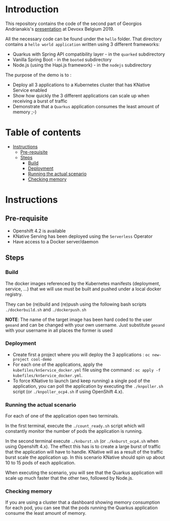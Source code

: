 # Introduction

This repository contains the code of the second part of Georgios Andrianakis's [presentation](https://www.youtube.com/watch?v=9wJm8g83vqA&t=2678s) at Devoxx Belgium 2019.

All the necessary code can be found under the `hello` folder. That directory contains a `hello world application` written using 3 different frameworks: 
* Quarkus with Spring API compatibility layer - in the `quarked` subdirectory
* Vanilla Spring Boot  - in the `booted` subdirectory
* Node.js (using the Hapi.js framework) - in the `nodejs` subdirectory  

The purpose of the demo is to :
- Deploy all 3 applications to a Kubernetes cluster that has KNative Service enabled
- Show how quickly the 3 different applications can scale up when receiving a burst of traffic
- Demonstrate that a `Quarkus` application consumes the least amount of memory ;-)

# Table of contents

  * [Instructions](#instructions)
     * [Pre-requisite](#pre-requisite)
     * [Steps](#steps)
        * [Build](#build)
        * [Deployment](#deployment)
        * [Running the actual scenario](#running-the-actual-scenario)
        * [Checking memory](#checking-memory)

# Instructions

## Pre-requisite

- Openshift 4.2 is available
- KNative Serving has been deployed using the `Serverless` Operator
- Have access to a Docker server/daemon

## Steps

### Build 

The docker images referenced by the Kubernetes manifests (deployment, service, ...) that we will use
must be built and pushed under a local docker registry.

They can be (re)build and (re)push using the following bash scripts `./dockerbuild.sh` and `./dockerpush.sh`

**NOTE**: The name of the target image has been hard coded to the user `geoand` and can be changed with your own username. Just substitute `geoand` with your username in all places the former is used

### Deployment

- Create first a project where you will deploy the 3 applications : `oc new-project cool-demo`
- For each one of the applications, apply the `kubefiles/knService_docker.yml` file using the command : `oc apply -f kubefiles/knService_docker.yml`.
- To force KNative to launch (and keep running) a single pod of the application, you can poll the application by executing the `./knpoller.sh` script (or `./knpoller_ocp4.sh` if using OpenShift 4.x).

### Running the actual scenario

For each of one of the application open two terminals.

In the first terminal, execute the `./count_ready.sh` script which will constantly monitor the number of pods the application is running.

In the second terminal execute `./knburst.sh` (or `./knburst_ocp4.sh` when using Openshift 4.x). The effect this has is to create a large burst of traffic that the application will have to handle.
KNative will as a result of the traffic burst scale the application up. In this scenario KNative should spin up about 10 to 15 pods of each application.

When executing the scenario, you will see that the Quarkus application will scale up much faster that the other two, followed by Node.js.

### Checking memory

If you are using a cluster that a dashboard showing memory consumption for each pod, you can see that the pods running the Quarkus application consume the least amount of memory.


  
